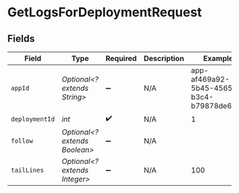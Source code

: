 # GetLogsForDeploymentRequest


## Fields

| Field                                    | Type                                     | Required                                 | Description                              | Example                                  |
| ---------------------------------------- | ---------------------------------------- | ---------------------------------------- | ---------------------------------------- | ---------------------------------------- |
| `appId`                                  | *Optional<? extends String>*             | :heavy_minus_sign:                       | N/A                                      | app-af469a92-5b45-4565-b3c4-b79878de67d2 |
| `deploymentId`                           | *int*                                    | :heavy_check_mark:                       | N/A                                      | 1                                        |
| `follow`                                 | *Optional<? extends Boolean>*            | :heavy_minus_sign:                       | N/A                                      |                                          |
| `tailLines`                              | *Optional<? extends Integer>*            | :heavy_minus_sign:                       | N/A                                      | 100                                      |